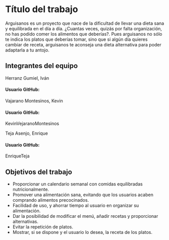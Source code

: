 # Título del trabajo
Arguisanos es un proyecto que nace de la dificultad de llevar una dieta sana y equilibrada en el día a día. ¿Cuantas veces, quizás por falta  organización, no has podido comer los alimentos que deberías?. Pues arguisanos no sólo te indica los platos que deberías tomar, sino que si algún día quieres cambiar de receta, arguisanos te aconseja una dieta alternativa para poder adaptarla a tu antojo. 


## Integrantes del equipo

Herranz Gumiel, Iván

 #### Usuario GitHub:


Vajarano Montesinos, Kevin

 #### Usuario GitHub:

KevinVejaranoMontesinos


Teja Asenjo, Enrique

 #### Usuario GitHub:

EnriqueTeja


## Objetivos del trabajo

  * Proporcionar un calendario semanal con comidas equilibradas nutricionalmente.
  * Promover una alimentación sana, evitando que los usuarios acaben comprando alimentos precocinados.
  * Facilidad de uso, y ahorrar tiempo al usuario en organizar su alimentación.
  * Dar la posibilidad de modificar el menú, añadir recetas y proporcionar alternativas.
  * Evitar la repetición de platos.
  * Mostrar, si se dispone y el usuario lo desea, la receta de los platos.
